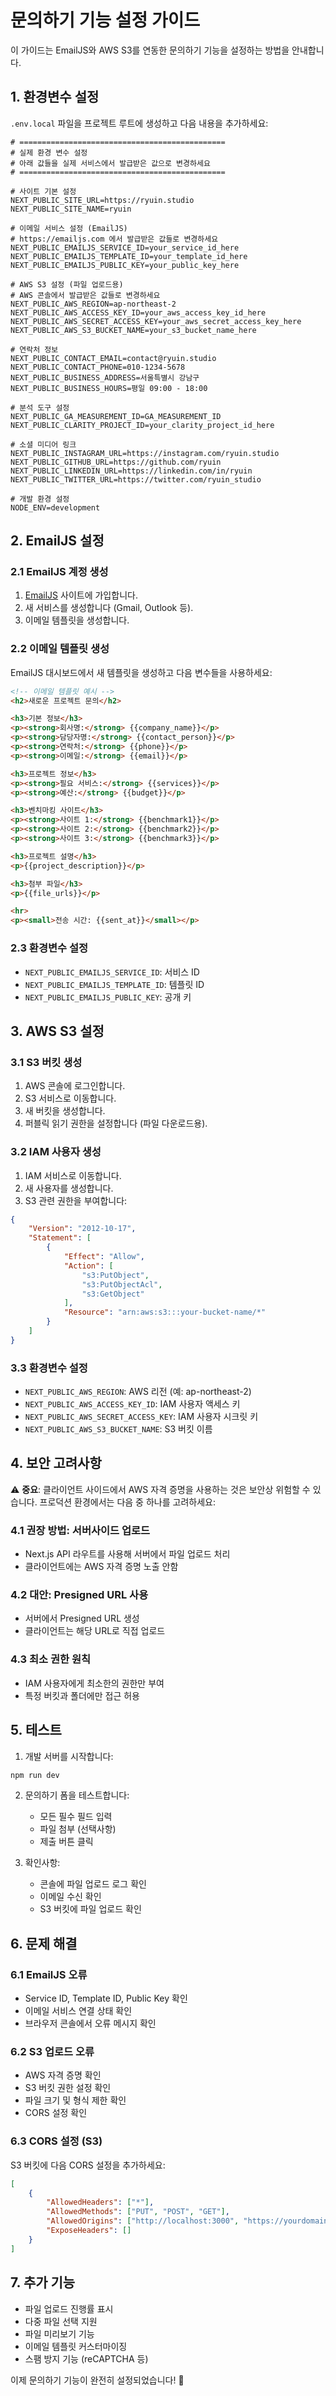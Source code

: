 # 문의하기 기능 설정 가이드

이 가이드는 EmailJS와 AWS S3를 연동한 문의하기 기능을 설정하는 방법을 안내합니다.

## 1. 환경변수 설정

`.env.local` 파일을 프로젝트 루트에 생성하고 다음 내용을 추가하세요:

```env
# ==============================================
# 실제 환경 변수 설정
# 아래 값들을 실제 서비스에서 발급받은 값으로 변경하세요
# ==============================================

# 사이트 기본 설정
NEXT_PUBLIC_SITE_URL=https://ryuin.studio
NEXT_PUBLIC_SITE_NAME=ryuin

# 이메일 서비스 설정 (EmailJS)
# https://emailjs.com 에서 발급받은 값들로 변경하세요
NEXT_PUBLIC_EMAILJS_SERVICE_ID=your_service_id_here
NEXT_PUBLIC_EMAILJS_TEMPLATE_ID=your_template_id_here
NEXT_PUBLIC_EMAILJS_PUBLIC_KEY=your_public_key_here

# AWS S3 설정 (파일 업로드용)
# AWS 콘솔에서 발급받은 값들로 변경하세요
NEXT_PUBLIC_AWS_REGION=ap-northeast-2
NEXT_PUBLIC_AWS_ACCESS_KEY_ID=your_aws_access_key_id_here
NEXT_PUBLIC_AWS_SECRET_ACCESS_KEY=your_aws_secret_access_key_here
NEXT_PUBLIC_AWS_S3_BUCKET_NAME=your_s3_bucket_name_here

# 연락처 정보
NEXT_PUBLIC_CONTACT_EMAIL=contact@ryuin.studio
NEXT_PUBLIC_CONTACT_PHONE=010-1234-5678
NEXT_PUBLIC_BUSINESS_ADDRESS=서울특별시 강남구
NEXT_PUBLIC_BUSINESS_HOURS=평일 09:00 - 18:00

# 분석 도구 설정
NEXT_PUBLIC_GA_MEASUREMENT_ID=GA_MEASUREMENT_ID
NEXT_PUBLIC_CLARITY_PROJECT_ID=your_clarity_project_id_here

# 소셜 미디어 링크
NEXT_PUBLIC_INSTAGRAM_URL=https://instagram.com/ryuin.studio
NEXT_PUBLIC_GITHUB_URL=https://github.com/ryuin
NEXT_PUBLIC_LINKEDIN_URL=https://linkedin.com/in/ryuin
NEXT_PUBLIC_TWITTER_URL=https://twitter.com/ryuin_studio

# 개발 환경 설정
NODE_ENV=development
```

## 2. EmailJS 설정

### 2.1 EmailJS 계정 생성
1. [EmailJS](https://emailjs.com) 사이트에 가입합니다.
2. 새 서비스를 생성합니다 (Gmail, Outlook 등).
3. 이메일 템플릿을 생성합니다.

### 2.2 이메일 템플릿 생성
EmailJS 대시보드에서 새 템플릿을 생성하고 다음 변수들을 사용하세요:

```html
<!-- 이메일 템플릿 예시 -->
<h2>새로운 프로젝트 문의</h2>

<h3>기본 정보</h3>
<p><strong>회사명:</strong> {{company_name}}</p>
<p><strong>담당자명:</strong> {{contact_person}}</p>
<p><strong>연락처:</strong> {{phone}}</p>
<p><strong>이메일:</strong> {{email}}</p>

<h3>프로젝트 정보</h3>
<p><strong>필요 서비스:</strong> {{services}}</p>
<p><strong>예산:</strong> {{budget}}</p>

<h3>벤치마킹 사이트</h3>
<p><strong>사이트 1:</strong> {{benchmark1}}</p>
<p><strong>사이트 2:</strong> {{benchmark2}}</p>
<p><strong>사이트 3:</strong> {{benchmark3}}</p>

<h3>프로젝트 설명</h3>
<p>{{project_description}}</p>

<h3>첨부 파일</h3>
<p>{{file_urls}}</p>

<hr>
<p><small>전송 시간: {{sent_at}}</small></p>
```

### 2.3 환경변수 설정
- `NEXT_PUBLIC_EMAILJS_SERVICE_ID`: 서비스 ID
- `NEXT_PUBLIC_EMAILJS_TEMPLATE_ID`: 템플릿 ID  
- `NEXT_PUBLIC_EMAILJS_PUBLIC_KEY`: 공개 키

## 3. AWS S3 설정

### 3.1 S3 버킷 생성
1. AWS 콘솔에 로그인합니다.
2. S3 서비스로 이동합니다.
3. 새 버킷을 생성합니다.
4. 퍼블릭 읽기 권한을 설정합니다 (파일 다운로드용).

### 3.2 IAM 사용자 생성
1. IAM 서비스로 이동합니다.
2. 새 사용자를 생성합니다.
3. S3 관련 권한을 부여합니다:
```json
{
    "Version": "2012-10-17",
    "Statement": [
        {
            "Effect": "Allow",
            "Action": [
                "s3:PutObject",
                "s3:PutObjectAcl",
                "s3:GetObject"
            ],
            "Resource": "arn:aws:s3:::your-bucket-name/*"
        }
    ]
}
```

### 3.3 환경변수 설정
- `NEXT_PUBLIC_AWS_REGION`: AWS 리전 (예: ap-northeast-2)
- `NEXT_PUBLIC_AWS_ACCESS_KEY_ID`: IAM 사용자 액세스 키
- `NEXT_PUBLIC_AWS_SECRET_ACCESS_KEY`: IAM 사용자 시크릿 키
- `NEXT_PUBLIC_AWS_S3_BUCKET_NAME`: S3 버킷 이름

## 4. 보안 고려사항

⚠️ **중요**: 클라이언트 사이드에서 AWS 자격 증명을 사용하는 것은 보안상 위험할 수 있습니다. 프로덕션 환경에서는 다음 중 하나를 고려하세요:

### 4.1 권장 방법: 서버사이드 업로드
- Next.js API 라우트를 사용해 서버에서 파일 업로드 처리
- 클라이언트에는 AWS 자격 증명 노출 안함

### 4.2 대안: Presigned URL 사용
- 서버에서 Presigned URL 생성
- 클라이언트는 해당 URL로 직접 업로드

### 4.3 최소 권한 원칙
- IAM 사용자에게 최소한의 권한만 부여
- 특정 버킷과 폴더에만 접근 허용

## 5. 테스트

1. 개발 서버를 시작합니다:
```bash
npm run dev
```

2. 문의하기 폼을 테스트합니다:
   - 모든 필수 필드 입력
   - 파일 첨부 (선택사항)
   - 제출 버튼 클릭

3. 확인사항:
   - 콘솔에 파일 업로드 로그 확인
   - 이메일 수신 확인
   - S3 버킷에 파일 업로드 확인

## 6. 문제 해결

### 6.1 EmailJS 오류
- Service ID, Template ID, Public Key 확인
- 이메일 서비스 연결 상태 확인
- 브라우저 콘솔에서 오류 메시지 확인

### 6.2 S3 업로드 오류
- AWS 자격 증명 확인
- S3 버킷 권한 설정 확인
- 파일 크기 및 형식 제한 확인
- CORS 설정 확인

### 6.3 CORS 설정 (S3)
S3 버킷에 다음 CORS 설정을 추가하세요:
```json
[
    {
        "AllowedHeaders": ["*"],
        "AllowedMethods": ["PUT", "POST", "GET"],
        "AllowedOrigins": ["http://localhost:3000", "https://yourdomain.com"],
        "ExposeHeaders": []
    }
]
```

## 7. 추가 기능

- 파일 업로드 진행률 표시
- 다중 파일 선택 지원
- 파일 미리보기 기능
- 이메일 템플릿 커스터마이징
- 스팸 방지 기능 (reCAPTCHA 등)

이제 문의하기 기능이 완전히 설정되었습니다! 🎉 